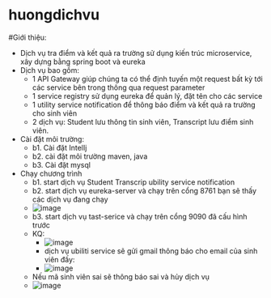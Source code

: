 # huongdichvu
#Giới thiệu:
- Dịch vụ tra điểm và kết quả ra trường sử dụng kiến trúc microservice, xây dựng bằng spring boot và eureka
- Dịch vụ bao gồm:
   + 1 API Gateway giúp chúng ta có thể định tuyến một request bất kỳ tới các service bên trong thông qua request parameter
   + 1 service registry sử dụng eureka để quản lý, đặt tên cho các service
   + 1 utility service notification để thông báo điểm và kết quả ra trường cho sinh viên
   + 2 dịch vụ: Student lưu thông tin sinh viên, Transcript lưu điểm sinh viên.
- Cài đặt môi trường: 
    + b1. Cài đặt IntelIj
    + b2. cài đặt môi trường maven, java
    + b3. Cài đặt mysql
- Chạy chương trình
   - b1. start dịch vụ Student Transcrip ubility service notification
   - b2. start dịch vụ eureka-server và chạy trên cổng 8761 bạn sẽ thấy các dịch vụ đang chạy
   - ![image](https://user-images.githubusercontent.com/93995859/167992487-6418eea5-10af-4dd5-b701-c765c57a4da2.png)
   - b3. start dịch vụ tast-serice và chạy trên cổng 9090 đã cấu hình trước
   - KQ:
      + ![image](https://user-images.githubusercontent.com/93995859/167992771-aeef7314-0422-471c-a7e0-a9892a1a2ca7.png)
      + dịch vụ ubiliti service sẽ gửi gmail thông báo cho email của sinh viên đấy:
      -  ![image](https://user-images.githubusercontent.com/93995859/167993043-e7c91cf1-2de1-4953-90fc-4405dad8a557.png)
    - Nếu mã sinh viên sai sẽ thông báo sai và hủy dịch vụ
    - ![image](https://user-images.githubusercontent.com/93995859/167994282-8085d683-af74-4190-abb7-c581632bad55.png)



